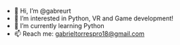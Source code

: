 - 👋 Hi, I’m @gabreurt
- 👀 I’m interested in Python, VR and Game development!
- 🌱 I’m currently learning Python
- 📫 Reach me: gabrieltorrespro18@gmail.com 

<!---
gabreurt/gabreurt is a ✨ special ✨ repository because its `README.md` (this file) appears on your GitHub profile.
You can click the Preview link to take a look at your changes.
--->
